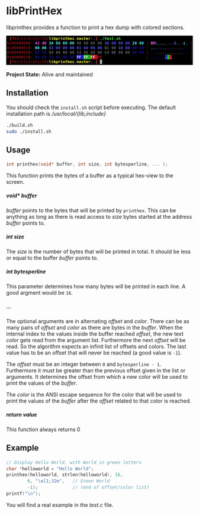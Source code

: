 # libPrintHex

libprinthex provides a function to print a hex dump with colored sections.

![Example output](screenshot.jpg?raw=true)

**Project State:** Alive and maintained

## Installation

You should check the `install.sh` script before executing.
The default installation path is _/usr/local/{lib,include}_

```bash
./build.sh
sudo ./install.sh
```

## Usage

```c
int printhex(void* buffer, int size, int bytesperline, ... );
```

This function prints the bytes of a buffer as a typical hex-view to the screen.

##### void* buffer

_buffer_ points to the bytes that will be printed by `printhex`.
This can be anything as long as there is read access to _size_ bytes started at the address
_buffer_ points to. 

##### int size

The _size_ is the number of bytes that will be printed in total.
It should be less or equal to the buffer _buffer_ points to.

##### int bytesperline

This parameter determines how many bytes will be printed in each line.
A good argment would be `16`.

##### ...

The optional arguments are in alternating _offset_ and _color_.
There can be as many pairs of _offset_ and _color_ as there are bytes in the _buffer_.
When the internal index to the values inside the buffer reached _offset_, the new text _color_ gets read from the argument list.
Furthermore the next _offset_ will be read. So the algorithm expects an infinit list of offsets and colors.
The last value has to be an offset that will never be reached (a good value is `-1`).

The _offset_ must be an integer between `0` and `bytesperline - 1`.
Furthermore it must be greater than the previous offset given in the list or arguments.
It determines the offset from which a new color will be used to print the values of the _buffer_.

The _color_ is the ANSI escape sequence for the color that will be used to print the values of the _buffer_ after the _offset_ related to that color is reached.

##### return value

This function always returns 0

## Example

```c
// Display Hello World, with World in green letters
char *helloworld = "Hello World";
printhex(helloworld, strlen(helloworld), 16, 
        6, "\e[1;32m",   // Green World
        -1);             // (end of offset/color list)
printf("\n");
```

You will find a real example in the _test.c_ file.

